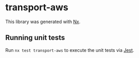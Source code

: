 # transport-aws

This library was generated with [Nx](https://nx.dev).

## Running unit tests

Run `nx test transport-aws` to execute the unit tests via [Jest](https://jestjs.io).

